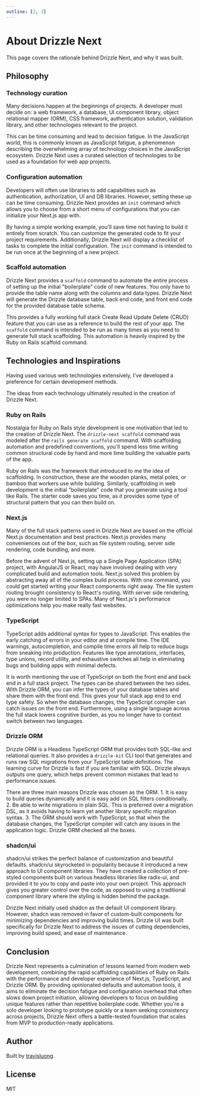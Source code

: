 ```yaml
---
outline: [2, 3]
---
```


# About Drizzle Next

This page covers the rationale behind Drizzle Next, and why it was built.

## Philosophy

### Technology curation

Many decisions happen at the beginnings of projects. A developer must decide on: a web framework, a database, UI component library, object relational mapper (ORM), CSS framework, authentication solution, validation library, and other technologies relevant to the project.

This can be time consuming and lead to decision fatigue. In the JavaScript world, this is commonly known as JavaScript fatigue, a phenomenon describing the overwhelming array of technology choices in the JavaScript ecosystem. Drizzle Next uses a curated selection of technologies to be used as a foundation for web app projects.

### Configuration automation

Developers will often use libraries to add capabilities such as authentication, authorization, UI and DB libraries. However, setting these up can be time consuming. Drizzle Next provides an `init` command which allows you to choose from a short menu of configurations that you can initialize your Next.js app with.

By having a simple working example, you'll save time not having to build it entirely from scratch. You can customize the generated code to fit your project requirements. Additionally, Drizzle Next will display a checklist of tasks to complete the initial configuration. The `init` command is intended to be run once at the beginning of a new project.

### Scaffold automation

Drizzle Next provides a `scaffold` command to automate the entire process of setting up the initial "boilerplate" code of new features. You only have to provide the table name along with the columns and data types. Drizzle Next will generate the Drizzle database table, back end code, and front end code for the provided database table schema.

This provides a fully working full stack Create Read Update Delete (CRUD) feature that you can use as a reference to build the rest of your app. The `scaffold` command is intended to be run as many times as you need to generate full stack scaffolding. This automation is heavily inspired by the Ruby on Rails scaffold command.

## Technologies and Inspirations

Having used various web technologies extensively, I’ve developed a preference for certain development methods.

The ideas from each technology ultimately resulted in the creation of Drizzle Next.

### Ruby on Rails

Nostalgia for Ruby on Rails style development is one motivation that led to the creation of Drizzle Next. The `drizzle-next scaffold` command was modeled after the `rails generate scaffold` command. With scaffolding automation and predefined conventions, you'll spend less time writing common structural code by hand and more time building the valuable parts of the app.

Ruby on Rails was the framework that introduced to me the idea of scaffolding. In construction, these are the wooden planks, metal poles, or bamboo that workers use while building. Similarly, scaffolding in web development is the initial "boilerplate" code that you generate using a tool like Rails. The starter code saves you time, as it provides some type of structural pattern that you can then build on.

### Next.js

Many of the full stack patterns used in Drizzle Next are based on the official Next.js documentation and best practices. Next.js provides many conveniences out of the box, such as file system routing, server side rendering, code bundling, and more.

Before the advent of Next.js, setting up a Single Page Application (SPA) project, with AngularJS or React, may have involved dealing with very complicated build and automation tools. Next.js solved this problem by abstracting away all of the complex build process. With one command, you could get started writing your React components right away. The file system routing brought consistency to React's routing. With server side rendering, you were no longer limited to SPAs. Many of Next.js's performance optimizations help you make really fast websites.

### TypeScript

TypeScript adds additional syntax for types to JavaScript. This enables the early catching of errors in your editor and at compile time. The IDE warnings, autocompletion, and compile time errors all help to reduce bugs from sneaking into production. Features like type annotations, interfaces, type unions, record utility, and exhaustive switches all help in eliminating bugs and building apps with minimal defects.

It is worth mentioning the use of TypeScript on both the front end and back end in a full stack project. The types can be shared between the two sides. With Drizzle ORM, you can infer the types of your database tables and share them with the front end. This gives your full stack app end to end type safety. So when the database changes, the TypeScript compiler can catch issues on the front end. Furthermore, using a single language across the full stack lowers cognitive burden, as you no longer have to context switch between two languages.

### Drizzle ORM

Drizzle ORM is a Headless TypeScript ORM that provides both SQL-like and relational queries. It also provides a `drizzle-kit` CLI tool that generates and runs raw SQL migrations from your TypeScript table definitions. The learning curve for Drizzle is fast if you are familiar with SQL. Drizzle always outputs one query, which helps prevent common mistakes that lead to performance issues.

There are three main reasons Drizzle was chosen as the ORM. 1. It is easy to build queries dynamically and it is easy add on SQL filters conditionally. 2. Be able to write migrations in plain SQL. This is preferred over a migration DSL, as it avoids having to learn yet another library specific migration syntax. 3. The ORM should work with TypeScript, so that when the database changes, the TypeScript compiler will catch any issues in the application logic. Drizzle ORM checked all the boxes.

### shadcn/ui

shadcn/ui strikes the perfect balance of customization and beautiful defaults. shadcn/ui skyrocketed in popularity because it introduced a new approach to UI component libraries. They have created a collection of pre-styled components built on various headless libraries like radix-ui, and provided it to you to copy and paste into your own project. This approach gives you greater control over the code, as opposed to using a traditional component library where the styling is hidden behind the package.

Drizzle Next initially used shadcn as the default UI component library. However, shadcn was removed in favor of custom-built components for minimizing dependencies and improving build times. Drizzle UI was built specifically for Drizzle Next to address the issues of cutting dependencies, improving build speed, and ease of maintenance.

## Conclusion

Drizzle Next represents a culmination of lessons learned from modern web development, combining the rapid scaffolding capabilities of Ruby on Rails with the performance and developer experience of Next.js, TypeScript, and Drizzle ORM. By providing opinionated defaults and automation tools, it aims to eliminate the decision fatigue and configuration overhead that often slows down project initiation, allowing developers to focus on building unique features rather than repetitive boilerplate code. Whether you're a solo developer looking to prototype quickly or a team seeking consistency across projects, Drizzle Next offers a battle-tested foundation that scales from MVP to production-ready applications.

## Author

Built by [travisluong](https://linktr.ee/travisluong).

## License

MIT
